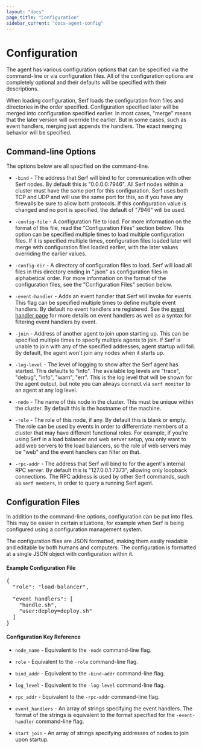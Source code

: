 ```yaml
---
layout: "docs"
page_title: "Configuration"
sidebar_current: "docs-agent-config"
---
```


# Configuration

The agent has various configuration options that can be specified via
the command-line or via configuration files. All of the configuration
options are completely optional and their defaults will be specified
with their descriptions.

When loading configuration, Serf loads the configuration from files
and directories in the order specified. Configuration specified later
will be merged into configuration specified earlier. In most cases,
"merge" means that the later version will override the earlier. But in
some cases, such as event handlers, merging just appends the handlers.
The exact merging behavior will be specified.

## Command-line Options

The options below are all specified on the command-line.

* `-bind` - The address that Serf will bind to for communication with
  other Serf nodes. By default this is "0.0.0.0:7946". All Serf nodes
  within a cluster must have the same port for this configuration. Serf
  uses both TCP and UDP and will use the same port for this, so if you
  have any firewalls be sure to allow both protocols. If this
  configuration value is changed and no port is specified, the default of
  "7946" will be used.

* `-config-file` - A configuration file to load. For more information on
  the format of this file, read the "Configuration Files" section below.
  This option can be specified multiple times to load multiple configuration
  files. If it is specified multiple times, configuration files loaded later
  will merge with configuration files loaded earlier, with the later values
  overriding the earlier values.

* `-config-dir` - A directory of configuration files to load. Serf will
  load all files in this directory ending in ".json" as configuration files
  in alphabetical order. For more information on the format of the configuration
  files, see the "Configuration Files" section below.

* `-event-handler` - Adds an event handler that Serf will invoke for
  events. This flag can be specified multiple times to define multiple
  event handlers. By default no event handlers are registered. See the
  [event handler page](/docs/agent/event-handlers.html) for more details on
  event handlers as well as a syntax for filtering event handlers by event.

* `-join` - Address of another agent to join upon starting up. This can be
  specified multiple times to specify multiple agents to join. If Serf is
  unable to join with any of the specified addresses, agent startup will
  fail. By default, the agent won't join any nodes when it starts up.

* `-log-level` - The level of logging to show after the Serf agent has
  started. This defaults to "info". The available log levels are "trace",
  "debug", "info", "warn", "err". This is the log level that will be shown
  for the agent output, but note you can always connect via `serf monitor`
  to an agent at any log level.

* `-node` - The name of this node in the cluster. This must be unique within
  the cluster. By default this is the hostname of the machine.

* `-role` - The role of this node, if any. By default this is blank or empty.
  The role can be used by events in order to differentiate members of a
  cluster that may have different functional roles. For example, if you're
  using Serf in a load balancer and web server setup, you only want to add
  web servers to the load balancers, so the role of web servers may be "web"
  and the event handlers can filter on that.

* `-rpc-addr` - The address that Serf will bind to for the agent's internal
  RPC server. By default this is "127.0.0.1:7373", allowing only loopback
  connections. The RPC address is used by other Serf commands, such as
  `serf members`, in order to query a running Serf agent.

## Configuration Files

In addition to the command-line options, configuration can be put into
files. This may be easier in certain situations, for example when Serf is
being configured using a configuration management system.

The configuration files are JSON formatted, making them easily readable
and editable by both humans and computers. The configuration is formatted
at a single JSON object with configuration within it.

#### Example Configuration File

<pre class="prettyprint lang-json">
{
  "role": "load-balancer",

  "event_handlers": [
    "handle.sh",
    "user:deploy=deploy.sh"
  ]
}
</pre>

#### Configuration Key Reference

* `node_name` - Equivalent to the `-node` command-line flag.

* `role` - Equivalent to the `-role` command-line flag.

* `bind_addr` - Equivalent to the `-bind-addr` command-line flag.

* `log_level` - Equivalent to the `-log-level` command-line flag.

* `rpc_addr` - Equivalent to the `-rpc-addr` command-line flag.

* `event_handlers` - An array of strings specifying the event handlers.
  The format of the strings is equivalent to the format specified for
  the `-event-handler` command-line flag.

* `start_join` - An array of strings specifying addresses of nodes to
  join upon startup.
